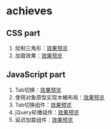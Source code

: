 # achieves

## CSS part
1. 绘制三角形：[效果预览](https://z2x.github.io/achieves/triangle.html)
2. 加载效果：[效果预览](https://z2x.github.io/achieves/css3-loading.html)

## JavaScript part
1. Tab切换：[效果预览](https://z2x.github.io/achieves/tab-switch.html)
2. 使用对象原型实现木桶布局：[效果预览](https://z2x.github.io/achieves/barrellayout-oop.html)
3. Tab切换组件：[效果预览](https://z2x.github.io/achieves/tab-component.html)
4. jQuery轮播组件：[效果预览](https://z2x.github.io/achieves/roll-carousel.html)
5. 延迟加载组件：[效果预览](https://z2x.github.io/achieves/delay-loading.html)
